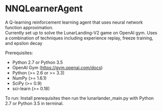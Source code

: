 # NNQLearnerAgent
A Q-learning reinforcement learning agent that uses neural network function approximation.  
Currently set up to solve the LunarLanding-V2 game on OpenAI gym.
Uses a combination of techniques including experience replay, freeze training, and epsilon decay

Prerequisites:
- Python 2.7 or Python 3.5
- OpenAI Gym (https://gym.openai.com/docs)
- Python (>= 2.6 or >= 3.3)
- NumPy (>= 1.6.1)
- SciPy (>= 0.9)
- sci-learn (>= 0.18)

To run:
Install prerequisites then run the lunarlander_main.py with Python 2.7 or Python 3.5 in terminal.
